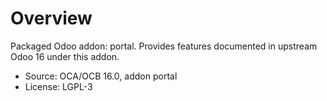 # Overview

Packaged Odoo addon: portal. Provides features documented in upstream Odoo 16 under this addon.

- Source: OCA/OCB 16.0, addon portal
- License: LGPL-3
